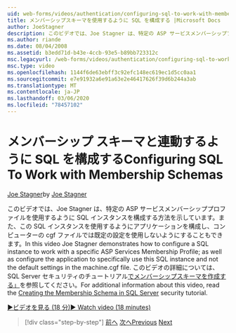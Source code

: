 ```yaml
---
uid: web-forms/videos/authentication/configuring-sql-to-work-with-membership-schemas
title: メンバーシップスキーマを使用するように SQL を構成する |Microsoft Docs
author: JoeStagner
description: このビデオでは、Joe Stagner は、特定の ASP サービスメンバーシッププロファイルを使用するように SQL インスタンスを構成する方法を示しています。また、appl.exe...
ms.author: riande
ms.date: 08/04/2008
ms.assetid: b3edd71d-b43e-4ccb-93e5-b89bb723312c
msc.legacyurl: /web-forms/videos/authentication/configuring-sql-to-work-with-membership-schemas
msc.type: video
ms.openlocfilehash: 1144f6de63ebff3c92efc148ec619ec1d5cc0aa1
ms.sourcegitcommit: e7e91932a6e91a63e2e46417626f39d6b244a3ab
ms.translationtype: MT
ms.contentlocale: ja-JP
ms.lasthandoff: 03/06/2020
ms.locfileid: "78457102"
---
```

# <a name="configuring-sql-to-work-with-membership-schemas"></a><span data-ttu-id="f7209-103">メンバーシップ スキーマと連動するように SQL を構成する</span><span class="sxs-lookup"><span data-stu-id="f7209-103">Configuring SQL To Work with Membership Schemas</span></span>

<span data-ttu-id="f7209-104">[Joe Stagner](https://github.com/JoeStagner)</span><span class="sxs-lookup"><span data-stu-id="f7209-104">by [Joe Stagner](https://github.com/JoeStagner)</span></span>

<span data-ttu-id="f7209-105">このビデオでは、Joe Stagner は、特定の ASP サービスメンバーシッププロファイルを使用するように SQL インスタンスを構成する方法を示しています。また、この SQL インスタンスを使用するようにアプリケーションを構成し、コンピューターの cgf ファイルでは既定の設定を使用しないようにすることもできます。</span><span class="sxs-lookup"><span data-stu-id="f7209-105">In this video Joe Stagner demonstrates how to configure a SQL instance to work with a specific ASP Services Membership Profile; as well as configure the application to specifically use this SQL instance and not the default settings in the machine.cgf file.</span></span> <span data-ttu-id="f7209-106">このビデオの詳細については、SQL Server セキュリティのチュートリアル[でメンバーシップスキーマを作成する」](../../overview/older-versions-security/membership/creating-the-membership-schema-in-sql-server-vb.md)を参照してください。</span><span class="sxs-lookup"><span data-stu-id="f7209-106">For additional information about this video, read the [Creating the Membership Schema in SQL Server](../../overview/older-versions-security/membership/creating-the-membership-schema-in-sql-server-vb.md) security tutorial.</span></span>

[<span data-ttu-id="f7209-107">&#9654;ビデオを見る (18 分)</span><span class="sxs-lookup"><span data-stu-id="f7209-107">&#9654; Watch video (18 minutes)</span></span>](https://channel9.msdn.com/Blogs/ASP-NET-Site-Videos/configuring-sql-to-work-with-membership-schemas)

> [!div class="step-by-step"]
> <span data-ttu-id="f7209-108">[前へ](understanding-aspnet-memberships.md)
> [次へ](changing-membership-settings-in-the-default-membership-schema.md)</span><span class="sxs-lookup"><span data-stu-id="f7209-108">[Previous](understanding-aspnet-memberships.md)
[Next](changing-membership-settings-in-the-default-membership-schema.md)</span></span>
